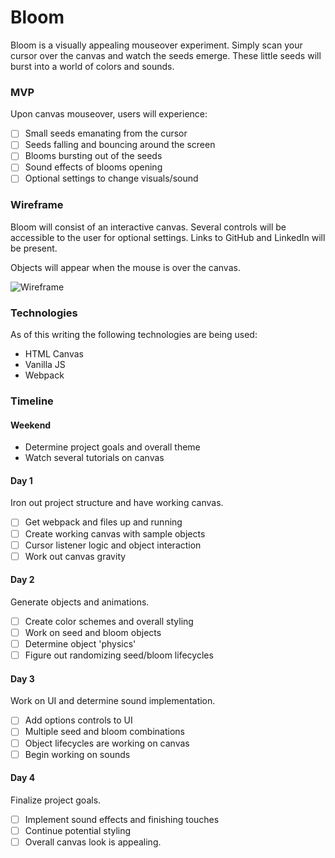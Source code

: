 # Bloom

Bloom is a visually appealing mouseover experiment. Simply scan your cursor over the canvas and watch the seeds emerge. These little seeds will burst into a world of colors and sounds.

### MVP
Upon canvas mouseover, users will experience:
- [ ] Small seeds emanating from the cursor
- [ ] Seeds falling and bouncing around the screen
- [ ] Blooms bursting out of the seeds
- [ ] Sound effects of blooms opening
- [ ] Optional settings to change visuals/sound

### Wireframe

Bloom will consist of an interactive canvas. Several controls will be accessible to the user for optional settings. Links to GitHub and LinkedIn will be present.

Objects will appear when the mouse is over the canvas.

![Wireframe](assets/images/wireframe.png)


### Technologies
As of this writing the following technologies are being used:
- HTML Canvas
- Vanilla JS
- Webpack

### Timeline

#### Weekend
- Determine project goals and overall theme
- Watch several tutorials on canvas

#### Day 1
Iron out project structure and have working canvas.

- [ ] Get webpack and files up and running
- [ ] Create working canvas with sample objects
- [ ] Cursor listener logic and object interaction
- [ ] Work out canvas gravity

#### Day 2
Generate objects and animations.

- [ ] Create color schemes and overall styling
- [ ] Work on seed and bloom objects
- [ ] Determine object 'physics'
- [ ] Figure out randomizing seed/bloom lifecycles

#### Day 3
Work on UI and determine sound implementation.

- [ ] Add options controls to UI
- [ ] Multiple seed and bloom combinations
- [ ] Object lifecycles are working on canvas
- [ ] Begin working on sounds

#### Day 4
Finalize project goals.

- [ ] Implement sound effects and finishing touches
- [ ] Continue potential styling
- [ ] Overall canvas look is appealing.
